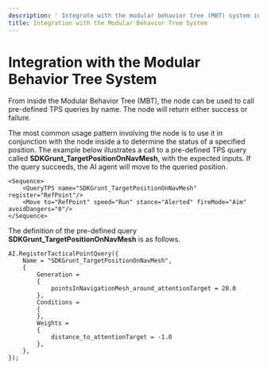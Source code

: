 ```yaml
---
description: ' Integrate with the modular behavior tree (MBT) system in &ALYlong;. '
title: Integration with the Modular Behavior Tree System
---
```

# Integration with the Modular Behavior Tree System<a name="ai-tactical-point-mbt"></a>

From inside the Modular Behavior Tree \(MBT\), the **<QueryTPS>** node can be used to call pre\-defined TPS queries by name\. The **<QueryTPS>** node will return either success or failure\. 

The most common usage pattern involving the **<QueryTPS>** node is to use it in conjunction with the **<Move>** node inside a **<Sequence>** to determine the status of a specified position\. The example below illustrates a call to a pre\-defined TPS query called **SDKGrunt\_TargetPositionOnNavMesh**, with the expected inputs\. If the query succeeds, the AI agent will move to the queried position\.

```
<Sequence>
    <QueryTPS name="SDKGrunt_TargetPositionOnNavMesh" register="RefPoint"/>
    <Move to="RefPoint" speed="Run" stance="Alerted" fireMode="Aim" avoidDangers="0"/>
</Sequence>
```

The definition of the pre\-defined query **SDKGrunt\_TargetPositionOnNavMesh** is as follows\.

```
AI.RegisterTacticalPointQuery({
    Name = "SDKGrunt_TargetPositionOnNavMesh",
    {
        Generation =
        {
            pointsInNavigationMesh_around_attentionTarget = 20.0
        },
        Conditions =
        {
        },
        Weights =
        {
            distance_to_attentionTarget = -1.0
        },
    },
});
```